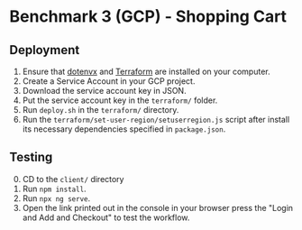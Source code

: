 # Benchmark 3 (GCP) - Shopping Cart

## Deployment

1. Ensure that [dotenvx](https://dotenvx.com/) and [Terraform](https://www.terraform.io/) are installed on your computer.
2. Create a Service Account in your GCP project.
3. Download the service account key in JSON.
4. Put the service account key in the `terraform/` folder.
5. Run `deploy.sh` in the `terraform/` directory.
6. Run the `terraform/set-user-region/setuserregion.js` script after install its necessary dependencies specified in `package.json`.

## Testing

0. CD to the `client/` directory
1. Run `npm install`.
2. Run `npx ng serve`.
3. Open the link printed out in the console in your browser press the "Login and Add and Checkout" to test the workflow.